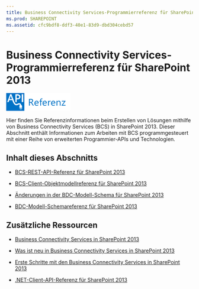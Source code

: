```yaml
---
title: Business Connectivity Services-Programmierreferenz für SharePoint 2013
ms.prod: SHAREPOINT
ms.assetid: cfc9bdf8-ddf3-40e1-83d9-dbd304cebd57
---
```



# Business Connectivity Services-Programmierreferenz für SharePoint 2013

  
    
    
![Klassenbibliotheken und -verweise](images/mod_icon_badge_reference.png)
  
    
    

  
    
    

  
    
    
Hier finden Sie Referenzinformationen beim Erstellen von Lösungen mithilfe von Business Connectivity Services (BCS) in SharePoint 2013.
Dieser Abschnitt enthält Informationen zum Arbeiten mit BCS programmgesteuert mit einer Reihe von erweiterten Programmier-APIs und Technologien.
  
    
    


## Inhalt dieses Abschnitts


-  [BCS-REST-API-Referenz für SharePoint 2013](bcs-rest-api-reference-for-sharepoint-2013.md)
    
  
-  [BCS-Client-Objektmodellreferenz für SharePoint 2013](bcs-client-object-model-reference-for-sharepoint-2013.md)
    
  
-  [Änderungen in der BDC-Modell-Schema für SharePoint 2013](changes-in-the-bdc-model-schema-for-sharepoint-2013.md)
    
  
-  [BDC-Modell-Schemareferenz für SharePoint 2013](bdc-model-schema-reference-for-sharepoint-2013.md)
    
  

## Zusätzliche Ressourcen


-  [Business Connectivity Services in SharePoint 2013](business-connectivity-services-in-sharepoint-2013.md)
    
  
-  [Was ist neu in Business Connectivity Services in SharePoint 2013](what-s-new-in-business-connectivity-services-in-sharepoint-2013.md)
    
  
-  [Erste Schritte mit den Business Connectivity Services in SharePoint 2013](get-started-with-business-connectivity-services-in-sharepoint-2013.md)
    
  
-  [.NET-Client-API-Referenz für SharePoint 2013](http://msdn.microsoft.com/library/88e5e1b9-eab2-4f3b-a3f2-75c96b86f1f4%28Office.15%29.aspx)
    
  

  
    
    

